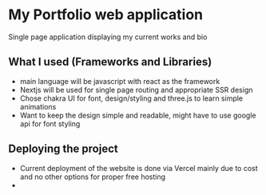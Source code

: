 # My Portfolio web application
Single page application displaying my current works and bio

## What I used (Frameworks and Libraries)
- main language will be javascript with react as the framework
- Nextjs will be used for single page routing and appropriate SSR design
- Chose chakra UI for font, design/styling and three.js to learn simple animations
- Want to keep the design simple and readable, might have to use google api for font styling 

## Deploying the project
- Current deployment of the website is done via Vercel mainly due to cost and no other options for proper free hosting
- 

